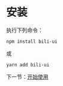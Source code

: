 # 安装

执行下列命令：

```
npm install bili-ui
```

或

```
yarn add bili-ui
```

下一节：[开始使用](#/doc/get-started)
